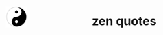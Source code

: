 <div style="display: flex;flex-direction: row;">
  <img style="margin: auto;" src="https://github.com/Dhaiwat10/zenquotes/blob/master/zen.png?raw=true" alt="zen quotes logo" height="50" width="50" />
  <h1>zen quotes</h1>
</div>
